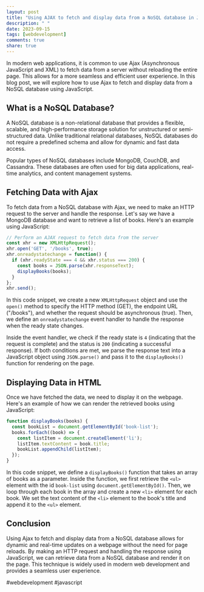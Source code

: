 ```yaml
---
layout: post
title: "Using AJAX to fetch and display data from a NoSQL database in JavaScript"
description: " "
date: 2023-09-15
tags: [webdevelopment]
comments: true
share: true
---
```


In modern web applications, it is common to use Ajax (Asynchronous JavaScript and XML) to fetch data from a server without reloading the entire page. This allows for a more seamless and efficient user experience. In this blog post, we will explore how to use Ajax to fetch and display data from a NoSQL database using JavaScript.

## What is a NoSQL Database?

A NoSQL database is a non-relational database that provides a flexible, scalable, and high-performance storage solution for unstructured or semi-structured data. Unlike traditional relational databases, NoSQL databases do not require a predefined schema and allow for dynamic and fast data access.

Popular types of NoSQL databases include MongoDB, CouchDB, and Cassandra. These databases are often used for big data applications, real-time analytics, and content management systems.

## Fetching Data with Ajax

To fetch data from a NoSQL database with Ajax, we need to make an HTTP request to the server and handle the response. Let's say we have a MongoDB database and want to retrieve a list of books. Here's an example using JavaScript:

```javascript
// Perform an AJAX request to fetch data from the server
const xhr = new XMLHttpRequest();
xhr.open('GET', '/books', true);
xhr.onreadystatechange = function() {
  if (xhr.readyState === 4 && xhr.status === 200) {
    const books = JSON.parse(xhr.responseText);
    displayBooks(books);
  }
};
xhr.send();
```

In this code snippet, we create a new `XMLHttpRequest` object and use the `open()` method to specify the HTTP method (GET), the endpoint URL ("/books"), and whether the request should be asynchronous (true). Then, we define an `onreadystatechange` event handler to handle the response when the ready state changes.

Inside the event handler, we check if the ready state is `4` (indicating that the request is complete) and the status is `200` (indicating a successful response). If both conditions are met, we parse the response text into a JavaScript object using `JSON.parse()` and pass it to the `displayBooks()` function for rendering on the page.

## Displaying Data in HTML

Once we have fetched the data, we need to display it on the webpage. Here's an example of how we can render the retrieved books using JavaScript:

```javascript
function displayBooks(books) {
  const bookList = document.getElementById('book-list');
  books.forEach((book) => {
    const listItem = document.createElement('li');
    listItem.textContent = book.title;
    bookList.appendChild(listItem);
  });
}
```

In this code snippet, we define a `displayBooks()` function that takes an array of books as a parameter. Inside the function, we first retrieve the `<ul>` element with the id `book-list` using `document.getElementById()`. Then, we loop through each book in the array and create a new `<li>` element for each book. We set the text content of the `<li>` element to the book's title and append it to the `<ul>` element.

## Conclusion

Using Ajax to fetch and display data from a NoSQL database allows for dynamic and real-time updates on a webpage without the need for page reloads. By making an HTTP request and handling the response using JavaScript, we can retrieve data from a NoSQL database and render it on the page. This technique is widely used in modern web development and provides a seamless user experience.

#webdevelopment #javascript